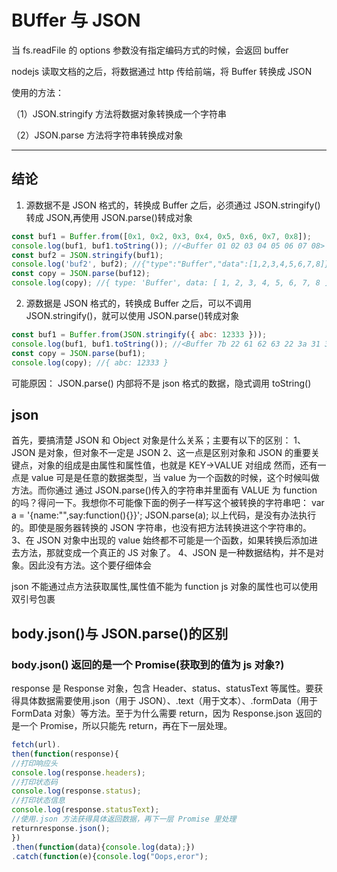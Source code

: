 # BUffer 与 JSON

当 fs.readFile 的 options 参数没有指定编码方式的时候，会返回 buffer

nodejs 读取文档的之后，将数据通过 http 传给前端，将 Buffer 转换成 JSON

使用的方法：

（1）JSON.stringify 方法将数据对象转换成一个字符串

（2）JSON.parse 方法将字符串转换成对象

---

## 结论

1. 源数据不是 JSON 格式的，转换成 Buffer 之后，必须通过 JSON.stringify()转成 JSON,再使用 JSON.parse()转成对象

```js
const buf1 = Buffer.from([0x1, 0x2, 0x3, 0x4, 0x5, 0x6, 0x7, 0x8]);
console.log(buf1, buf1.toString()); //<Buffer 01 02 03 04 05 06 07 08> '\u0001\u0002\u0003\u0004\u0005\u0006\u0007\b'
const buf2 = JSON.stringify(buf1);
console.log('buf2', buf2); //{"type":"Buffer","data":[1,2,3,4,5,6,7,8]}
const copy = JSON.parse(buf12);
console.log(copy); //{ type: 'Buffer', data: [ 1, 2, 3, 4, 5, 6, 7, 8 ] }
```

2. 源数据是 JSON 格式的，转换成 Buffer 之后，可以不调用 JSON.stringify()，就可以使用 JSON.parse()转成对象

```js
const buf1 = Buffer.from(JSON.stringify({ abc: 12333 }));
console.log(buf1, buf1.toString()); //<Buffer 7b 22 61 62 63 22 3a 31 32 33 33 33 7d> '{"abc":12333}'
const copy = JSON.parse(buf1);
console.log(copy); //{ abc: 12333 }
```

可能原因： JSON.parse() 内部将不是 json 格式的数据，隐式调用 toString()

## json

首先，要搞清楚 JSON 和 Object 对象是什么关系；主要有以下的区别：
1、JSON 是对象，但对象不一定是 JSON
2、这一点是区别对象和 JSON 的重要关键点，对象的组成是由属性和属性值，也就是 KEY->VALUE 对组成
然而，还有一点是 value 可是是任意的数据类型，当 value 为一个函数的时候，这个时候叫做方法。而你通过
通过 JSON.parse()传入的字符串并里面有 VALUE 为 function 的吗？得问一下。我想你不可能像下面的例子一样写这个被转换的字符串吧：
var a = '{name:"",say:function(){}}';
JSON.parse(a);
以上代码，是没有办法执行的。即使是服务器转换的 JSON 字符串，也没有把方法转换进这个字符串的。
3、在 JSON 对象中出现的 value 始终都不可能是一个函数，如果转换后添加进去方法，那就变成一个真正的 JS 对象了。
4、JSON 是一种数据结构，并不是对象。因此没有方法。这个要仔细体会

json 不能通过点方法获取属性,属性值不能为 function
js 对象的属性也可以使用双引号包裹

## body.json()与 JSON.parse()的区别

### body.json() 返回的是一个 Promise(获取到的值为 js 对象?)

response 是 Response 对象，包含 Header、status、statusText 等属性。要获得具体数据需要使用.json（用于 JSON）、.text（用于文本）、.formData（用于 FormData 对象）等方法。至于为什么需要 return，因为 Response.json 返回的是一个 Promise，所以只能先 return，再在下一层处理。

```js
fetch(url).
then(function(response){
//打印响应头
console.log(response.headers);
//打印状态码
console.log(response.status);
//打印状态信息
console.log(response.statusText);
//使用.json 方法获得具体返回数据，再下一层 Promise 里处理
returnresponse.json();
})
.then(function(data){console.log(data);})
.catch(function(e){console.log("Oops,eror");
```
